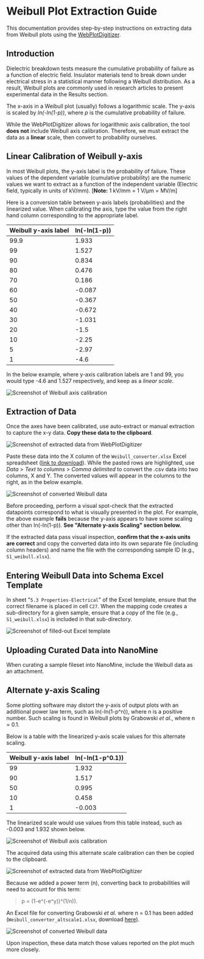 # Weibull Plot Extraction Guide 

This documentation provides step-by-step instructions on extracting data from Weibull plots using the [WebPlotDigitizer](https://apps.automeris.io/wpd/). 


## Introduction

Dielectric breakdown tests measure the cumulative probability of failure as a function of electric field. Insulator materials tend to break down under electrical stress in a statistical manner following a Weibull distribution. As a result, Weibull plots are commonly used in research articles to present experimental data in the Results section.

The x-axis in a Weibull plot (usually) follows a logarithmic scale. The y-axis is scaled by *ln(-ln(1-p))*, where *p* is the cumulative probability of failure.

While the WebPlotDigitizer allows for logarithmic axis calibration, the tool **does not** include Weibull axis calibration. Therefore, we must extract the data as a **linear** scale, then convert to probability ourselves.


## Linear Calibration of Weibull y-axis

In most Weibull plots, the y-axis label is the probability of failure. These values of the dependent variable (cumulative probability) are the numeric values we want to extract as a function of the independent variable (Electric field, typically in units of kV/mm). [**Note:** 1 kV/mm = 1 V/μm = MV/m]

Here is a conversion table between y-axis labels (probabilities) and the linearized value. When calibrating the axis, type the value from the right hand column corresponding to the appropriate label. 

| Weibull  y-axis label | ln(-ln(1-p)) |
|-------|--------------|
| 99.9 | 1.933 |
| 99 | 1.527 |
| 90 | 0.834 |
| 80 | 0.476 |
| 70 | 0.186 |
| 60 | -0.087 |
| 50 | -0.367 |
| 40 | -0.672 |
| 30 | -1.031 |
| 20 | -1.5 |
| 10 | -2.25 |
| 5 | -2.97 |
| 1 | -4.6 |


In the below example, where y-axis calibration labels are 1 and 99, you would type -4.6 and 1.527 respectively, and keep as a *linear scale*.

![Screenshot of Weibull axis calibration](https://github.com/mdeagen/nmcuration/blob/master/weibull/www/calibration.PNG)


## Extraction of Data

Once the axes have been calibrated, use auto-extract or manual extraction to capture the x-y data. **Copy these data to the clipboard**. 

![Screenshot of extracted data from WebPlotDigitizer](https://github.com/mdeagen/nmcuration/blob/master/weibull/www/view-data.PNG)

Paste these data into the X column of the `Weibull_converter.xlsx` Excel spreadsheet ([link to download](https://github.com/mdeagen/nmcuration/blob/master/weibull/www/Weibull_converter.xlsx)). While the pasted rows are highlighted, use *Data* > *Text to columns* > *Comma delimited* to convert the .csv data into two columns, X and Y. The converted values will appear in the columns to the right, as in the below example.

![Screenshot of converted Weibull data](https://github.com/mdeagen/nmcuration/blob/master/weibull/www/conversion.PNG)

Before proceeding, perform a visual spot-check that the extracted datapoints correspond to what is visually presented in the plot. For example, the above example **fails** because the y-axis appears to have some scaling other than ln(-ln(1-p)). **See "Alternate y-axis Scaling" section below.**

If the extracted data pass visual inspection, **confirm that the x-axis units are correct** and copy the converted data into its own separate file (including column headers) and name the file with the corresponding sample ID (e.g., `S1_weibull.xlsx`).


## Entering Weibull Data into Schema Excel Template

In sheet "`5.3 Properties-Electrical`" of the Excel template, ensure that the correct filename is placed in cell `C27`. When the mapping code creates a sub-directory for a given sample, ensure that a copy of the file (e.g., `S1_weibull.xlsx`) is included in that sub-directory.

![Screenshot of filled-out Excel template](https://github.com/mdeagen/nmcuration/blob/master/weibull/www/template.PNG)


## Uploading Curated Data into NanoMine

When curating a sample fileset into NanoMine, include the Weibull data as an attachment.


## Alternate y-axis Scaling

Some plotting software may distort the y-axis of output plots with an additional power law term, such as ln(-ln(1-p^n)), where n is a positive number. Such scaling is found in Weibull plots by Grabowski *et al.*, where n = 0.1.

Below is a table with the linearized y-axis scale values for this alternate scaling.

| Weibull  y-axis label | ln(-ln(1-p^0.1)) |
|---|---|
| 99 | 1.932 |
| 90 | 1.517 |
| 50 | 0.995 |
| 10 | 0.458 |
| 1 | -0.003 |

The linearized scale would use values from this table instead, such as -0.003 and 1.932 shown below.

![Screenshot of Weibull axis calibration](https://github.com/mdeagen/nmcuration/blob/master/weibull/www/altscale1_calibration.PNG)

The acquired data using this alternate scale calibration can then be copied to the clipboard.

![Screenshot of extracted data from WebPlotDigitizer](https://github.com/mdeagen/nmcuration/blob/master/weibull/www/altscale1_view-data.PNG)

Because we added a power term (n), converting back to probabilities will need to account for this term:

>p = (1-e^(-e^y))^(1/n)).

An Excel file for converting Grabowski *et al.* where n = 0.1 has been added (`Weibull_converter_altscale1.xlsx`, download [here](https://github.com/mdeagen/nmcuration/blob/master/weibull/www/Weibull_converter_altscale1.xlsx)).

![Screenshot of converted Weibull data](https://github.com/mdeagen/nmcuration/blob/master/weibull/www/altscale1_conversion.PNG)

Upon inspection, these data match those values reported on the plot much more closely.